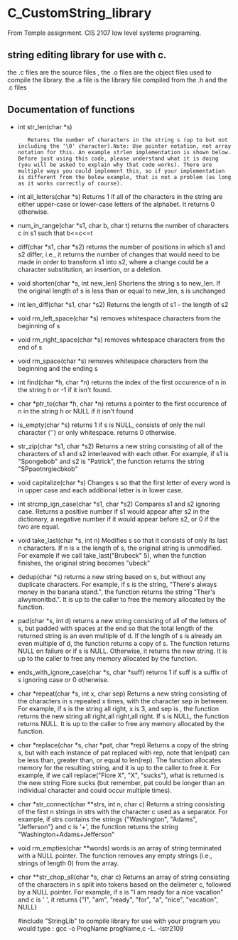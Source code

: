 # C_CustomString_library

 From Temple assignment. CIS 2107 low level systems programing.
 ## string editing library for use with c.
 
 the .c files are the source files ,
 the .o files are the object files used to compile the library.
 the .a file is the library file compiled from the .h and the .c files
 
 ## Documentation of functions 
- int str_len(char *s)

         Returns the number of characters in the string s (up to but not including the '\0' character).Note: Use pointer notation, not array notation for this. An example strlen implementation is shown below. Before just using this code, please understand what it is doing (you will be asked to explain why that code works). There are multiple ways you could implement this, so if your implementation is different from the below example, that is not a problem (as long as it works correctly of course).

- int all_letters(char *s)
Returns 1 if all of the characters in the string are either upper-case or lower-case letters of the alphabet. It returns 0 otherwise.

- num_in_range(char *s1, char b, char t)
returns the number of characters c in s1 such that b<=c<=t

- diff(char *s1, char *s2)
returns the number of positions in which s1 and s2 differ, i.e., it returns the number of changes that would need to be made in order to transform s1 into s2, where a change could be a character substitution, an insertion, or a deletion.

- void shorten(char *s, int new_len)
Shortens the string s to new_len. If the original length of s is less than or equal to new_len, s is unchanged

- int len_diff(char *s1, char *s2)
Returns the length of s1 - the length of s2

- void rm_left_space(char *s)
removes whitespace characters from the beginning of s

- void rm_right_space(char *s)
removes whitespace characters from the end of s

- void rm_space(char *s)
removes whitespace characters from the beginning and the ending s

- int find(char *h, char *n)
returns the index of the first occurence of n in the string h or -1 if it isn't found.

- char *ptr_to(char *h, char *n)
returns a pointer to the first occurence of n in the string h or NULL if it isn't found

- is_empty(char *s)
returns 1 if s is NULL, consists of only the null character ('') or only whitespace. returns 0 otherwise.

- str_zip(char *s1, char *s2)
Returns a new string consisting of all of the characters of s1 and s2 interleaved with each other. For example, if s1 is "Spongebob" and s2 is "Patrick", the function returns the string "SPpaotnrgiecbkob"

- void capitalize(char *s)
Changes s so that the first letter of every word is in upper case and each additional letter is in lower case.

- int strcmp_ign_case(char *s1, char *s2)
Compares s1 and s2 ignoring case. Returns a positive number if s1 would appear after s2 in the dictionary, a negative number if it would appear before s2, or 0 if the two are equal.

 - void take_last(char *s, int n)
Modifies s so that it consists of only its last n characters. If n is ≥ the length of s, the original string is unmodified. For example if we call take_last("Brubeck" 5), when the function finishes, the original string becomes "ubeck"

- dedup(char *s)
returns a new string based on s, but without any duplicate characters. For example, if s is the string, "There's always money in the banana stand.", the function returns the string "Ther's alwymonitbd.". It is up to the caller to free the memory allocated by the function.

- pad(char *s, int d)
returns a new string consisting of all of the letters of s, but padded with spaces at the end so that the total length of the returned string is an even multiple of d. If the length of s is already an even multiple of d, the function returns a copy of s. The function returns NULL on failure or if s is NULL. Otherwise, it returns the new string. It is up to the caller to free any memory allocated by the function.

- ends_with_ignore_case(char *s, char *suff)
returns 1 if suff is a suffix of s ignoring case or 0 otherwise.

- char *repeat(char *s, int x, char sep)
Returns a new string consisting of the characters in s repeated x times, with the character sep in between. For example, if s is the string all right, x is 3, and sep is , the function returns the new string all right,all right,all right. If s is NULL, the function returns NULL. It is up to the caller to free any memory allocated by the function.

- char *replace(char *s, char *pat, char *rep)
Returns a copy of the string s, but with each instance of pat replaced with rep, note that len(pat) can be less than, greater than, or equal to len(rep). The function allocates memory for the resulting string, and it is up to the caller to free it. For example, if we call replace("Fiore X", "X", "sucks"), what is returned is the new string Fiore sucks (but remember, pat could be longer than an individual character and could occur multiple times).

- char *str_connect(char **strs, int n, char c)
Returns a string consisting of the first n strings in strs with the character c used as a separator. For example, if strs contains the strings {"Washington", "Adams", "Jefferson"} and c is '+', the function returns the string "Washington+Adams+Jefferson"

- void rm_empties(char **words)
words is an array of string terminated with a NULL pointer. The function removes any empty strings (i.e., strings of length 0) from the array.

- char **str_chop_all(char *s, char c)
Returns an array of string consisting of the characters in s split into tokens based on the delimeter c, followed by a NULL pointer. For example, if s is "I am ready for a nice vacation" and c is ' ', it returns {"I", "am", "ready", "for", "a", "nice", "vacation", NULL}
 
 
 
  #include "StringLib"
  to compile library for use with your program you would type :
  gcc -o ProgName progName,c -L. -lstr2109 
